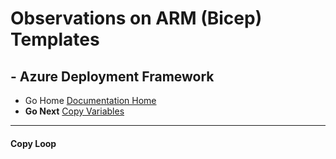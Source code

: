 #  Observations on ARM (Bicep) Templates

## - Azure Deployment Framework 
- Go Home [Documentation Home](./index.md)
- **Go Next** [Copy Variables](./Copy_Variables.md)

* * *

####  Copy Loop

